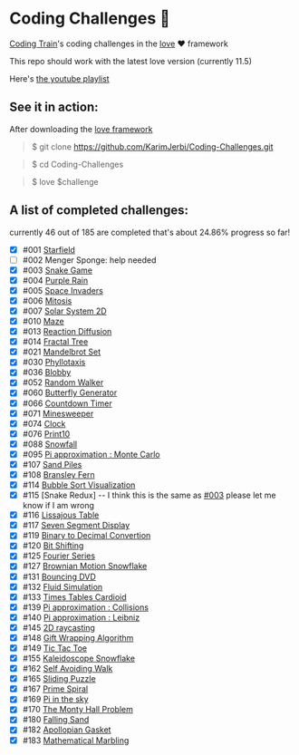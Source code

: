 
# Coding Challenges 🚞
[Coding Train](https://github.com/CodingTrain)'s coding challenges in the [love](https://love2d.org) ❤️ framework

This repo should work with the latest love version (currently 11.5)

Here's [the youtube playlist](https://www.youtube.com/playlist?list=PLRqwX-V7Uu6ZiZxtDDRCi6uhfTH4FilpH)
## See it in action:
After downloading the [love framework](https://love2d.org)

>$ git clone https://github.com/KarimJerbi/Coding-Challenges.git

>$ cd Coding-Challenges

>$ love $challenge

## A list of completed challenges:
 currently 46 out of 185 are completed that's about 24.86% progress so far!

- [x] #001 [Starfield](https://github.com/KarimJerbi/Coding-Challenges/blob/master/starfield)
- [ ] #002 Menger Sponge: help needed
- [x] #003 [Snake Game](https://github.com/KarimJerbi/Coding-Challenges/tree/master/the_snakegame)
- [x] #004 [Purple Rain](https://github.com/KarimJerbi/Coding-Challenges/blob/master/purple-rain)
- [x] #005 [Space Invaders](https://github.com/KarimJerbi/Coding-Challenges/blob/master/space-invaders)
- [x] #006 [Mitosis](https://github.com/KarimJerbi/Coding-Challenges/blob/master/mitosis)
- [x] #007 [Solar System 2D](https://github.com/KarimJerbi/Coding-Challenges/blob/master/solar-system)
- [x] #010 [Maze](https://github.com/KarimJerbi/Coding-Challenges/blob/master/maze)
- [x] #013 [Reaction Diffusion](https://github.com/KarimJerbi/Coding-Challenges/blob/master/reaction_diffusion)
- [x] #014 [Fractal Tree](https://github.com/KarimJerbi/Coding-Challenges/blob/master/fractal-tree)
- [x] #021 [Mandelbrot Set](https://github.com/KarimJerbi/Coding-Challenges/blob/master/mandelbrot_set)
- [x] #030 [Phyllotaxis](https://github.com/KarimJerbi/Coding-Challenges/blob/master/phyllotaxis)
- [x] #036 [Blobby](https://github.com/KarimJerbi/Coding-Challenges/blob/master/blobby)
- [x] #052 [Random Walker](https://github.com/KarimJerbi/Coding-Challenges/blob/master/random_walker)
- [x] #060 [Butterfly Generator](https://github.com/KarimJerbi/Coding-Challenges/blob/master/butterfly_generator)
- [x] #066 [Countdown Timer](https://github.com/KarimJerbi/Coding-Challenges/blob/master/countdown_timer)
- [x] #071 [Minesweeper](https://github.com/KarimJerbi/Coding-Challenges/blob/master/minesweeper)
- [x] #074 [Clock](https://github.com/KarimJerbi/Coding-Challenges/blob/master/clock)
- [x] #076 [Print10](https://github.com/KarimJerbi/Coding-Challenges/blob/master/print10)
- [x] #088 [Snowfall](https://github.com/KarimJerbi/Coding-Challenges/blob/master/snowfall)
- [x] #095 [Pi approximation : Monte Carlo](https://github.com/KarimJerbi/Coding-Challenges/blob/master/pi_monteCarlo)
- [x] #107 [Sand Piles](https://github.com/KarimJerbi/Coding-Challenges/blob/master/sandpiles)
- [x] #108 [Bransley Fern](https://github.com/apolius/Coding-Challenges/blob/master/bransley_fern)
- [x] #114 [Bubble Sort Visualization](https://github.com/KarimJerbi/Coding-Challenges/blob/master/bubble-sort-visualization)
- [x] #115 [Snake Redux] -- I think this is the same as [#003](https://github.com/KarimJerbi/Coding-Challenges/tree/master/the_snakegame) please let me know if I am wrong
- [x] #116 [Lissajous Table](https://github.com/KarimJerbi/Coding-Challenges/blob/master/lissajous)
- [x] #117 [Seven Segment Display](https://github.com/KarimJerbi/Coding-Challenges/blob/master/7-segment-display)
- [x] #119 [Binary to Decimal Convertion](https://github.com/KarimJerbi/Coding-Challenges/blob/master/binary_to_decimal)
- [x] #120 [Bit Shifting](https://github.com/KarimJerbi/Coding-Challenges/blob/master/bit-shifting)
- [x] #125 [Fourier Series](https://github.com/KarimJerbi/Coding-Challenges/blob/master/fourier-series)
- [x] #127 [Brownian Motion Snowflake](https://github.com/KarimJerbi/Coding-Challenges/blob/master/brownian-motion-snowflake)
- [x] #131 [Bouncing DVD](https://github.com/KarimJerbi/Coding-Challenges/blob/master/bouncing_DVD)
- [x] #132 [Fluid Simulation](https://github.com/KarimJerbi/Coding-Challenges/blob/master/fluid_simulation)
- [x] #133 [Times Tables Cardioid](https://github.com/KarimJerbi/Coding-Challenges/blob/master/times_tables_cardioid)
- [x] #139 [Pi approximation : Collisions](https://github.com/KarimJerbi/Coding-Challenges/blob/master/pi_collisions)
- [x] #140 [Pi approximation : Leibniz](https://github.com/KarimJerbi/Coding-Challenges/blob/master/pi_Leibniz)
- [x] #145 [2D raycasting](https://github.com/KarimJerbi/Coding-Challenges/blob/master/2d_raycasting)
- [x] #148 [Gift Wrapping Algorithm](https://github.com/KarimJerbi/Coding-Challenges/blob/master/gift_wrapping)
- [x] #149 [Tic Tac Toe](https://github.com/KarimJerbi/Coding-Challenges/blob/master/tic_tac_toe)
- [x] #155 [Kaleidoscope Snowflake](https://github.com/KarimJerbi/Coding-Challenges/blob/master/kaleidoscope_snowflake)
- [x] #162 [Self Avoiding Walk](https://github.com/KarimJerbi/Coding-Challenges/blob/master/self_avoiding_walk)
- [x] #165 [Sliding Puzzle](https://github.com/KarimJerbi/Coding-Challenges/blob/master/sliding_puzzle)
- [x] #167 [Prime Spiral](https://github.com/KarimJerbi/Coding-Challenges/blob/master/prime_spiral)
- [x] #169 [Pi in the sky](https://github.com/KarimJerbi/Coding-Challenges/blob/master/pi_in_the_sky)
- [x] #170 [The Monty Hall Problem](https://github.com/KarimJerbi/Coding-Challenges/blob/master/monty_hall)
- [x] #180 [Falling Sand](https://github.com/KarimJerbi/Coding-Challenges/blob/master/falling_sand)
- [x] #182 [Apollopian Gasket](https://github.com/KarimJerbi/Coding-Challenges/blob/master/apollonian_gasket)
- [x] #183 [Mathematical Marbling](https://github.com/apolius/Coding-Challenges/blob/master/mathematical_marbling)
